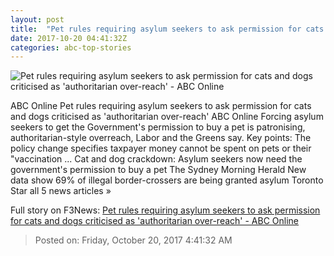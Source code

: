 ```yaml
---
layout: post
title:  "Pet rules requiring asylum seekers to ask permission for cats and dogs criticised as 'authoritarian over-reach' - ABC Online"
date: 2017-10-20 04:41:32Z
categories: abc-top-stories
---
```


![Pet rules requiring asylum seekers to ask permission for cats and dogs criticised as 'authoritarian over-reach' - ABC Online](http://www.abc.net.au/news/image/9070980-1x1-700x700.jpg)

ABC Online Pet rules requiring asylum seekers to ask permission for cats and dogs criticised as 'authoritarian over-reach' ABC Online Forcing asylum seekers to get the Government's permission to buy a pet is patronising, authoritarian-style overreach, Labor and the Greens say. Key points: The policy change specifies taxpayer money cannot be spent on pets or their "vaccination ... Cat and dog crackdown: Asylum seekers now need the government's permission to buy a pet The Sydney Morning Herald New data show 69% of illegal border-crossers are being granted asylum Toronto Star all 5 news articles »


Full story on F3News: [Pet rules requiring asylum seekers to ask permission for cats and dogs criticised as 'authoritarian over-reach' - ABC Online](http://www.f3nws.com/n/4njee)

> Posted on: Friday, October 20, 2017 4:41:32 AM
